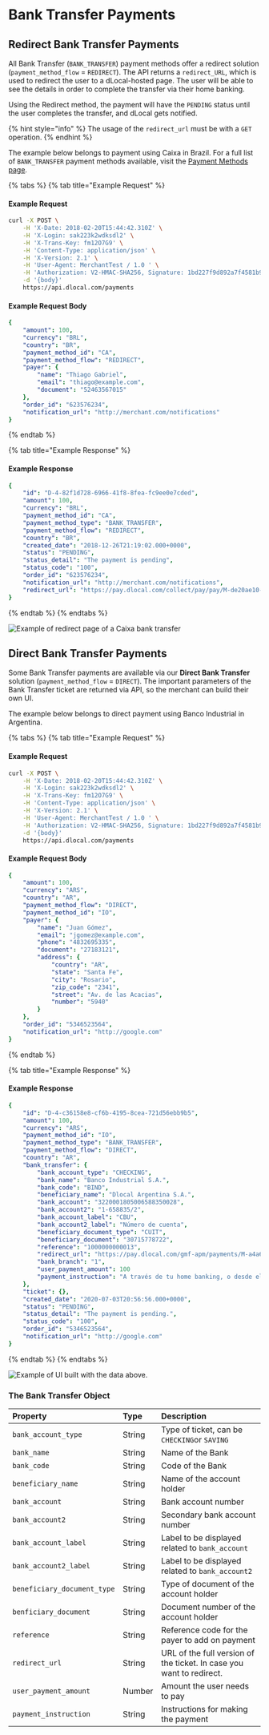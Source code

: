 # Bank Transfer Payments

## Redirect Bank Transfer Payments

All Bank Transfer \(`BANK_TRANSFER`\) payment methods offer a redirect solution \(`payment_method_flow` = `REDIRECT`\). The API returns a `redirect_URL`, which is used to redirect the user to a dLocal-hosted page. The user will be able to see the details in order to complete the transfer via their home banking.

Using the Redirect method, the payment will have the `PENDING` status until the user completes the transfer, and dLocal gets notified.

{% hint style="info" %}
The usage of the  `redirect_url` must be with a `GET` operation.
{% endhint %}

The example below belongs to payment using Caixa in Brazil. For a full list of `BANK_TRANSFER` payment methods available, visit the [Payment Methods page](../payment-methods/).

{% tabs %}
{% tab title="Example Request" %}
#### Example Request <a id="example-request-3"></a>

```bash
curl -X POST \
    -H 'X-Date: 2018-02-20T15:44:42.310Z' \
    -H 'X-Login: sak223k2wdksdl2' \
    -H 'X-Trans-Key: fm12O7G9' \
    -H 'Content-Type: application/json' \
    -H 'X-Version: 2.1' \
    -H 'User-Agent: MerchantTest / 1.0 ' \
    -H 'Authorization: V2-HMAC-SHA256, Signature: 1bd227f9d892a7f4581b998c21e353b1686a6bdad5940e7bb6aa596c96e0a6ec' \
    -d '{body}'
    https://api.dlocal.com/payments
```

#### Example Request Body <a id="example-request-body"></a>

```yaml
{
    "amount": 100,
    "currency": "BRL",
    "country": "BR",
    "payment_method_id": "CA",
    "payment_method_flow": "REDIRECT",
    "payer": {
        "name": "Thiago Gabriel",
        "email": "thiago@example.com",
        "document": "52463567015"
    },
    "order_id": "623576234",
    "notification_url": "http://merchant.com/notifications"
}
```
{% endtab %}

{% tab title="Example Response" %}
#### Example Response

```yaml
{
    "id": "D-4-82f1d728-6966-41f8-8fea-fc9ee0e7cded",
    "amount": 100,
    "currency": "BRL",
    "payment_method_id": "CA",
    "payment_method_type": "BANK_TRANSFER",
    "payment_method_flow": "REDIRECT",
    "country": "BR",
    "created_date": "2018-12-26T21:19:02.000+0000",
    "status": "PENDING",
    "status_detail": "The payment is pending",
    "status_code": "100",
    "order_id": "623576234",
    "notification_url": "http://merchant.com/notifications",
    "redirect_url": "https://pay.dlocal.com/collect/pay/pay/M-de20ae10-0953-11e9-b88f-39144191f925?xtid=CATH-ST-1545859142-2123845504"
}
```
{% endtab %}
{% endtabs %}

![Example of redirect page of a Caixa bank transfer](../../../.gitbook/assets/image%20%2822%29.png)

## Direct Bank Transfer Payments

Some Bank Transfer payments are available via our **Direct Bank Transfer** solution \(`payment_method_flow` = `DIRECT`\). The important parameters of the Bank Transfer ticket are returned via API, so the merchant can build their own UI.

The example below belongs to direct payment using Banco Industrial in Argentina. 

{% tabs %}
{% tab title="Example Request" %}
#### Example Request <a id="example-request-3"></a>

```bash
curl -X POST \
    -H 'X-Date: 2018-02-20T15:44:42.310Z' \
    -H 'X-Login: sak223k2wdksdl2' \
    -H 'X-Trans-Key: fm12O7G9' \
    -H 'Content-Type: application/json' \
    -H 'X-Version: 2.1' \
    -H 'User-Agent: MerchantTest / 1.0 ' \
    -H 'Authorization: V2-HMAC-SHA256, Signature: 1bd227f9d892a7f4581b998c21e353b1686a6bdad5940e7bb6aa596c96e0a6ec' \
    -d '{body}'
    https://api.dlocal.com/payments
```

#### Example Request Body <a id="example-request-body"></a>

```yaml
{
    "amount": 100,
    "currency": "ARS",
    "country": "AR",
    "payment_method_flow": "DIRECT",
    "payment_method_id": "IO",
    "payer": {
        "name": "Juan Gómez",
        "email": "jgomez@example.com",
        "phone": "4832695335",
        "document": "27183121",
        "address": {
            "country": "AR",
            "state": "Santa Fe",
            "city": "Rosario",
            "zip_code": "2341",
            "street": "Av. de las Acacias",
            "number": "5940"
        }
    },
    "order_id": "5346523564",
    "notification_url": "http://google.com"
}
```
{% endtab %}

{% tab title="Example Response" %}
#### Example Response

```yaml
{
    "id": "D-4-c36158e8-cf6b-4195-8cea-721d56ebb9b5",
    "amount": 100,
    "currency": "ARS",
    "payment_method_id": "IO",
    "payment_method_type": "BANK_TRANSFER",
    "payment_method_flow": "DIRECT",
    "country": "AR",
    "bank_transfer": {
        "bank_account_type": "CHECKING",
        "bank_name": "Banco Industrial S.A.",
        "bank_code": "BIND",
        "beneficiary_name": "Dlocal Argentina S.A.",
        "bank_account": "3220001805006588350028",
        "bank_account2": "1-658835/2",
        "bank_account_label": "CBU",
        "bank_account2_label": "Número de cuenta",
        "beneficiary_document_type": "CUIT",
        "beneficiary_document": "30715778722",
        "reference": "1000000000013",
        "redirect_url": "https://pay.dlocal.com/gmf-apm/payments/M-a4a6b0a4-59eb-4389-8a69-139b17a38b7a",
        "bank_branch": "1",
        "user_payment_amount": 100
        "payment_instruction": "A través de tu home banking, o desde el banco desde el que prefieras operar, utilizando la referencia y el resto de los datos detallados más arriba."
    },
    "ticket": {},
    "created_date": "2020-07-03T20:56:56.000+0000",
    "status": "PENDING",
    "status_detail": "The payment is pending.",
    "status_code": "100",
    "order_id": "5346523564",
    "notification_url": "http://google.com"
}
```
{% endtab %}
{% endtabs %}

![Example of UI built with the data above.](../../../.gitbook/assets/bank_transfer_direct.png)

### The Bank Transfer Object

| **Property** | **Type** | **Description** |
| :--- | :--- | :--- |
| `bank_account_type` | String | Type of ticket, can be `CHECKING`or `SAVING` |
| `bank_name` | String | Name of the Bank |
| `bank_code` | String | Code of the Bank |
| `beneficiary_name` | String | Name of the account holder |
| `bank_account` | String | Bank account number |
| `bank_account2` | String | Secondary bank account number |
| `bank_account_label` | String | Label to be displayed related to `bank_account` |
| `bank_account2_label` | String | Label to be displayed related to `bank_account2` |
| `beneficiary_document_type` | String | Type of document of the account holder |
| `benficiary_document` | String | Document number of the account holder |
| `reference` | String | Reference code for the payer to add on payment |
| `redirect_url` | String | URL of the full version of the ticket. In case you want to redirect. |
| `user_payment_amount` | Number | Amount the user needs to pay |
| `payment_instruction` | String | Instructions for making the payment |

